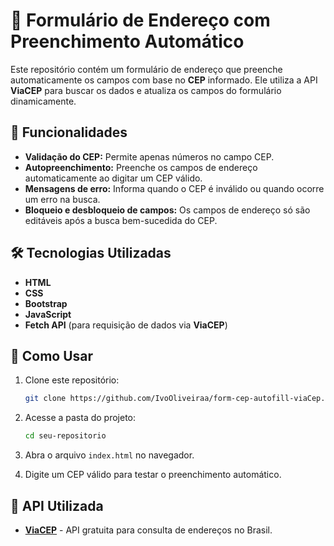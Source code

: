 # 📌 Formulário de Endereço com Preenchimento Automático

Este repositório contém um formulário de endereço que preenche automaticamente os campos com base no **CEP** informado. Ele utiliza a API **ViaCEP** para buscar os dados e atualiza os campos do formulário dinamicamente.

## 🚀 Funcionalidades

- **Validação do CEP:** Permite apenas números no campo CEP.
- **Autopreenchimento:** Preenche os campos de endereço automaticamente ao digitar um CEP válido.
- **Mensagens de erro:** Informa quando o CEP é inválido ou quando ocorre um erro na busca.
- **Bloqueio e desbloqueio de campos:** Os campos de endereço só são editáveis após a busca bem-sucedida do CEP.

## 🛠 Tecnologias Utilizadas

- **HTML**
- **CSS**
- **Bootstrap**
- **JavaScript**
- **Fetch API** (para requisição de dados via **ViaCEP**)

## 📂 Como Usar

1. Clone este repositório:
   ```sh
   git clone https://github.com/IvoOliveiraa/form-cep-autofill-viaCep.git
   ```

2. Acesse a pasta do projeto:
   ```sh
   cd seu-repositorio
   ```

3. Abra o arquivo `index.html` no navegador.

4. Digite um CEP válido para testar o preenchimento automático.

## 🔗 API Utilizada

- **[ViaCEP](https://viacep.com.br/)** - API gratuita para consulta de endereços no Brasil.

